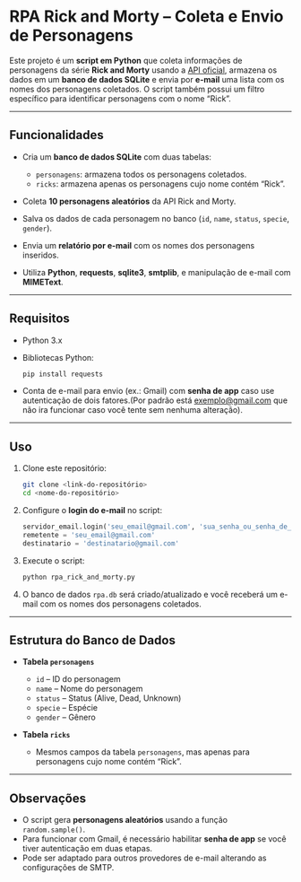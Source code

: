 # RPA Rick and Morty – Coleta e Envio de Personagens

Este projeto é um **script em Python** que coleta informações de personagens da série **Rick and Morty** usando a [API oficial](https://rickandmortyapi.com/api/character/), armazena os dados em um **banco de dados SQLite** e envia por **e-mail** uma lista com os nomes dos personagens coletados. O script também possui um filtro específico para identificar personagens com o nome “Rick”.

---

## Funcionalidades

* Cria um **banco de dados SQLite** com duas tabelas:

  * `personagens`: armazena todos os personagens coletados.
  * `ricks`: armazena apenas os personagens cujo nome contém “Rick”.
* Coleta **10 personagens aleatórios** da API Rick and Morty.
* Salva os dados de cada personagem no banco (`id`, `name`, `status`, `specie`, `gender`).
* Envia um **relatório por e-mail** com os nomes dos personagens inseridos.
* Utiliza **Python**, **requests**, **sqlite3**, **smtplib**, e manipulação de e-mail com **MIMEText**.

---

## Requisitos

* Python 3.x
* Bibliotecas Python:

  ```bash
  pip install requests
  ```
* Conta de e-mail para envio (ex.: Gmail) com **senha de app** caso use autenticação de dois fatores.(Por padrão está exemplo@gmail.com que não ira funcionar caso você tente sem nenhuma alteração).

---

## Uso

1. Clone este repositório:

   ```bash
   git clone <link-do-repositório>
   cd <nome-do-repositório>
   ```
2. Configure o **login do e-mail** no script:

   ```python
   servidor_email.login('seu_email@gmail.com', 'sua_senha_ou_senha_de_app')
   remetente = 'seu_email@gmail.com'
   destinatario = 'destinatario@gmail.com'
   ```
3. Execute o script:

   ```bash
   python rpa_rick_and_morty.py
   ```
4. O banco de dados `rpa.db` será criado/atualizado e você receberá um e-mail com os nomes dos personagens coletados.

---

## Estrutura do Banco de Dados

* **Tabela `personagens`**

  * `id` – ID do personagem
  * `name` – Nome do personagem
  * `status` – Status (Alive, Dead, Unknown)
  * `specie` – Espécie
  * `gender` – Gênero

* **Tabela `ricks`**

  * Mesmos campos da tabela `personagens`, mas apenas para personagens cujo nome contém “Rick”.

---

## Observações

* O script gera **personagens aleatórios** usando a função `random.sample()`.
* Para funcionar com Gmail, é necessário habilitar **senha de app** se você tiver autenticação em duas etapas.
* Pode ser adaptado para outros provedores de e-mail alterando as configurações de SMTP.
